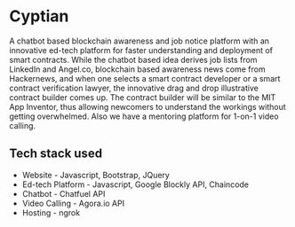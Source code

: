 # Cyptian

A chatbot based blockchain awareness and job notice platform with an innovative ed-tech platform for faster understanding and deployment of smart contracts. While the chatbot based idea derives job lists from LinkedIn and Angel.co, blockchain based awareness news come from Hackernews, and when one selects a smart contract developer or a smart contract verification lawyer, the innovative drag and drop illustrative contract builder comes up. The contract builder will be similar to the MIT App Inventor, thus allowing newcomers to understand the workings without getting overwhelmed. Also we have a mentoring platform for 1-on-1 video calling.

## Tech stack used

- Website - Javascript, Bootstrap, JQuery
- Ed-tech Platform - Javascript, Google Blockly API, Chaincode
- Chatbot - Chatfuel API
- Video Calling - Agora.io API
- Hosting - ngrok
